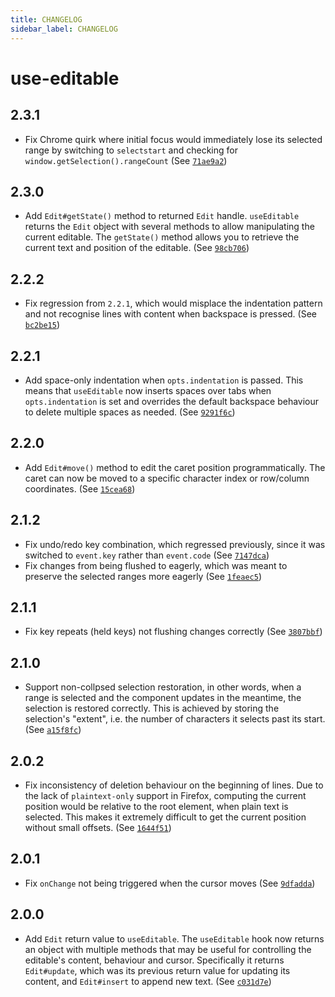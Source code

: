```yaml
---
title: CHANGELOG
sidebar_label: CHANGELOG
---
```

# use-editable

## 2.3.1

- Fix Chrome quirk where initial focus would immediately lose its selected range by switching to `selectstart` and checking for `window.getSelection().rangeCount`
  (See [`71ae9a2`](https://github.com/kitten/use-editable/commit/71ae9a20bdf09b1bff8b6cb9ee460b5f828ffa69))

## 2.3.0

- Add `Edit#getState()` method to returned `Edit` handle. `useEditable` returns the `Edit` object with several methods to allow manipulating the current editable.
  The `getState()` method allows you to retrieve the current text and position of the editable.
  (See [`98cb706`](https://github.com/kitten/use-editable/commit/98cb70625f35254c0e349f129a05edb43d39a3c3))

## 2.2.2

- Fix regression from `2.2.1`, which would misplace the indentation pattern and not recognise lines with content when backspace is pressed.
  (See [`bc2be15`](https://github.com/kitten/use-editable/commit/bc2be1530e1d85949bd9300d62547ed62e04e43a))

## 2.2.1

- Add space-only indentation when `opts.indentation` is passed. This means that `useEditable` now inserts spaces over tabs when `opts.indentation` is set and overrides the
  default backspace behaviour to delete multiple spaces as needed.
  (See [`9291f6c`](https://github.com/kitten/use-editable/commit/9291f6ccdb9a6cfcfba38f59ead89a2024ec2bee))

## 2.2.0

- Add `Edit#move()` method to edit the caret position programmatically. The caret can now be moved to a specific character index or row/column coordinates.
  (See [`15cea68`](https://github.com/kitten/use-editable/commit/15cea6817242e30deb8bda9996060b9dd11db1ab))

## 2.1.2

- Fix undo/redo key combination, which regressed previously, since it was switched to `event.key` rather than `event.code`
  (See [`7147dca`](https://github.com/kitten/use-editable/commit/7147dcaa70e389ad9e0cdc6f92f76f6f6bcd724d))
- Fix changes from being flushed to eagerly, which was meant to preserve the selected ranges more eagerly
  (See [`1feaec5`](https://github.com/kitten/use-editable/commit/1feaec57e72c0edbefaf81464856656662baf89c))

## 2.1.1

- Fix key repeats (held keys) not flushing changes correctly
  (See [`3807bbf`](https://github.com/kitten/use-editable/commit/3807bbf6c143259d46cba52becf2c4f100fb6f69))

## 2.1.0

- Support non-collpsed selection restoration, in other words, when a range is selected and the component updates in the meantime, the selection is restored correctly.
  This is achieved by storing the selection's "extent", i.e. the number of characters it selects past its start.
  (See [`a15f8fc`](https://github.com/kitten/use-editable/commit/a15f8fcd9c1731c98c1ee2d96b6b0ed19ad40355))

## 2.0.2

- Fix inconsistency of deletion behaviour on the beginning of lines. Due to the lack of `plaintext-only` support in Firefox,
  computing the current position would be relative to the root element, when plain text is selected. This makes it extremely difficult
  to get the current position without small offsets.
  (See [`1644f51`](https://github.com/kitten/use-editable/commit/1644f516ad7d4f3367f4fa9fad41268dd9084ddc))

## 2.0.1

- Fix `onChange` not being triggered when the cursor moves
  (See [`9dfadda`](https://github.com/kitten/use-editable/commit/9dfadda649e7f4d2b850a7d90ddc0ed62f81a041))

## 2.0.0

- Add `Edit` return value to `useEditable`. The `useEditable` hook now returns an object with multiple methods that may be useful
  for controlling the editable's content, behaviour and cursor. Specifically it returns `Edit#update`, which was its previous return value
  for updating its content, and `Edit#insert` to append new text.
  (See [`c031d7e`](https://github.com/kitten/use-editable/commit/c031d7ee3e2551f6230df7fae0b03a3ce287d202))

